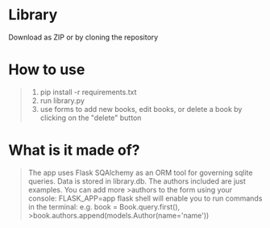 # Library
Download as ZIP or by cloning the repository
# How to use

>1. pip install -r requirements.txt
>2. run library.py
>3. use forms to add new books, edit books, or delete a book by clicking on the "delete" button


# What is it made of?

>The app uses Flask SQAlchemy as an ORM tool for governing sqlite queries. Data is stored in library.db. The authors included are just examples. You can add more >authors to the form using your console:
FLASK_APP=app flask shell 
will enable you to run commands in the terminal: 
e.g. book = Book.query.first(), >book.authors.append(models.Author(name='name'))
